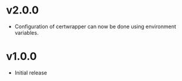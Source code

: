 # v2.0.0

- Configuration of certwrapper can now be done using environment variables.

# v1.0.0

- Initial release
